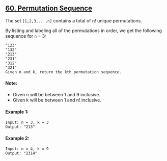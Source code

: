 ## [60. Permutation Sequence](https://leetcode-cn.com/problems/permutation-sequence/)
The set `[1,2,3,...,n]` contains a total of n! unique permutations.

By listing and labeling all of the permutations in order, we get the following sequence for `n` = 3:

```
"123"
"132"
"213"
"231"
"312"
"321"
Given n and k, return the kth permutation sequence.
```

#### Note:

- Given n will be between 1 and 9 inclusive.
- Given k will be between 1 and n! inclusive.

#### Example 1:
```
Input: n = 3, k = 3
Output: "213"
```

#### Example 2:
```
Input: n = 4, k = 9
Output: "2314"
```
